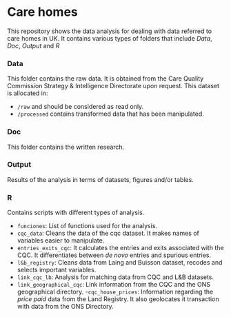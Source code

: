 # Care homes

This repository shows the data analysis for dealing with data referred to care homes in UK. It contains various types of folders that include _Data_, _Doc_, _Output_ and _R_

### Data

This folder contains the raw data. It is obtained from the Care Quality Commission Strategy & Intelligence Directorate upon request. This dataset is allocated in:

  - `/raw` and should be considered as read only.
  - `/processed` contains transformed data that has been manipulated. 
  

### Doc

This folder contains the written research.


### Output 

Results of the analysis in terms of datasets, figures and/or tables. 

### R 

Contains scripts with different types of analysis.

   - `funciones`: List of functions used for the analysis. 
   - `cqc_data`: Cleans the data of the cqc dataset. It makes names of variables easier to manipulate.
   - `entries_exits_cqc`: It calculates the entries and exits associated with the CQC. It differentiates between _de novo_ entries and spurious entries. 
   - `l&b_registry`: Cleans data from Laing and Buisson dataset, recodes and selects important variables. 
   - `link_cqc_lb`: Analysis for matching data from CQC and L&B datasets.
   - `link_geographical_cqc`: Link information from the CQC and the ONS geographical directory. 
   -`cqc_house_prices`: Information regarding the _price paid_ data from the Land Registry. It also geolocates it transaction with data from the ONS Directory. 


